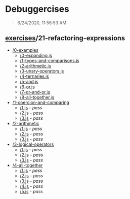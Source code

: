 # Debuggercises 

> 6/24/2020, 11:58:53 AM 

## [exercises](../README.md)/21-refactoring-expressions 

- [/0-examples](./0-examples/README.md)
  - [/0-expanding.js](./0-examples/README.md#0-expandingjs)  
  - [/1-types-and-comparisons.js](./0-examples/README.md#1-types-and-comparisonsjs)  
  - [/2-arithmetic.js](./0-examples/README.md#2-arithmeticjs)  
  - [/3-unary-operators.js](./0-examples/README.md#3-unary-operatorsjs)  
  - [/4-ternaries.js](./0-examples/README.md#4-ternariesjs)  
  - [/5-and.js](./0-examples/README.md#5-andjs)  
  - [/6-or.js](./0-examples/README.md#6-orjs)  
  - [/7-or-and-or.js](./0-examples/README.md#7-or-and-orjs)  
  - [/8-all-together.js](./0-examples/README.md#8-all-togetherjs)  
- [/1-coercion-and-comparing](./1-coercion-and-comparing/README.md)
  - [/1.js](./1-coercion-and-comparing/README.md#1js) - _pass_ 
  - [/2.js](./1-coercion-and-comparing/README.md#2js) - _pass_ 
  - [/3.js](./1-coercion-and-comparing/README.md#3js) - _pass_ 
- [/2-arithmetic](./2-arithmetic/README.md)
  - [/1.js](./2-arithmetic/README.md#1js) - _pass_ 
  - [/2.js](./2-arithmetic/README.md#2js) - _pass_ 
  - [/3.js](./2-arithmetic/README.md#3js) - _pass_ 
- [/3-logical-operators](./3-logical-operators/README.md)
  - [/1.js](./3-logical-operators/README.md#1js) - _pass_ 
  - [/2.js](./3-logical-operators/README.md#2js) - _pass_ 
  - [/3.js](./3-logical-operators/README.md#3js) - _pass_ 
- [/4-all-together](./4-all-together/README.md)
  - [/1.js](./4-all-together/README.md#1js) - _pass_ 
  - [/2.js](./4-all-together/README.md#2js) - _pass_ 
  - [/3.js](./4-all-together/README.md#3js) - _pass_ 
  - [/4.js](./4-all-together/README.md#4js) - _pass_ 
  - [/5.js](./4-all-together/README.md#5js) - _pass_ 
